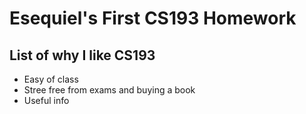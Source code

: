 # Esequiel's First CS193 Homework
## List of why I like CS193
- Easy of class
- Stree free from exams and buying a book
- Useful info
